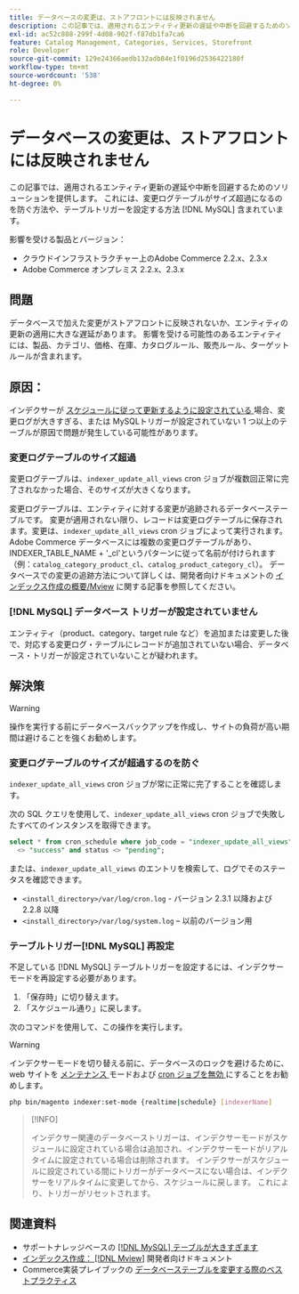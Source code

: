 ```yaml
---
title: データベースの変更は、ストアフロントには反映されません
description: この記事では、適用されるエンティティ更新の遅延や中断を回避するためのソリューションを提供します。 これには、変更ログテーブルがサイズ超過になるのを防ぐ方法や、テーブルトリガーを設定する方法などが含  [!DNL MySQL]  れます。
exl-id: ac52c808-299f-4d08-902f-f87db1fa7ca6
feature: Catalog Management, Categories, Services, Storefront
role: Developer
source-git-commit: 129e24366aedb132adb84e1f0196d2536422180f
workflow-type: tm+mt
source-wordcount: '538'
ht-degree: 0%

---
```


# データベースの変更は、ストアフロントには反映されません

この記事では、適用されるエンティティ更新の遅延や中断を回避するためのソリューションを提供します。 これには、変更ログテーブルがサイズ超過になるのを防ぐ方法や、テーブルトリガーを設定する方法 [!DNL MySQL] 含まれています。

影響を受ける製品とバージョン：

* クラウドインフラストラクチャー上のAdobe Commerce 2.2.x、2.3.x
* Adobe Commerce オンプレミス 2.2.x、2.3.x

## 問題

データベースで加えた変更がストアフロントに反映されないか、エンティティの更新の適用に大きな遅延があります。 影響を受ける可能性のあるエンティティには、製品、カテゴリ、価格、在庫、カタログルール、販売ルール、ターゲットルールが含まれます。

## 原因：

インデクサーが [ スケジュールに従って更新するように設定されている ](https://experienceleague.adobe.com/ja/docs/commerce-operations/configuration-guide/cli/manage-indexers#configure-indexers) 場合、変更ログが大きすぎる、または MySQLトリガーが設定されていない 1 つ以上のテーブルが原因で問題が発生している可能性があります。

### 変更ログテーブルのサイズ超過

変更ログテーブルは、`indexer_update_all_views` cron ジョブが複数回正常に完了されなかった場合、そのサイズが大きくなります。

変更ログテーブルは、エンティティに対する変更が追跡されるデータベーステーブルです。 変更が適用されない限り、レコードは変更ログテーブルに保存されます。変更は、`indexer_update_all_views` cron ジョブによって実行されます。 Adobe Commerce データベースには複数の変更ログテーブルがあり、INDEXER\_TABLE\_NAME + &#39;\_cl&#39;というパターンに従って名前が付けられます（例：`catalog_category_product_cl`、`catalog_product_category_cl`）。 データベースでの変更の追跡方法について詳しくは、開発者向けドキュメントの [ インデックス作成の概要/Mview](https://developer.adobe.com/commerce/php/development/components/indexing/#mview) に関する記事を参照してください。

### [!DNL MySQL] データベース トリガーが設定されていません

エンティティ（product、category、target rule など）を追加または変更した後で、対応する変更ログ・テーブルにレコードが追加されていない場合、データベース・トリガーが設定されていないことが疑われます。

## 解決策

>[!WARNING]
>
>操作を実行する前にデータベースバックアップを作成し、サイトの負荷が高い期間は避けることを強くお勧めします。

### 変更ログテーブルのサイズが超過するのを防ぐ

`indexer_update_all_views` cron ジョブが常に正常に完了することを確認します。

次の SQL クエリを使用して、`indexer_update_all_views` cron ジョブで失敗したすべてのインスタンスを取得できます。

```sql
select * from cron_schedule where job_code = "indexer_update_all_views" and status
  <> "success" and status <> "pending";
```

または、`indexer_update_all_views` のエントリを検索して、ログでそのステータスを確認できます。

* `<install_directory>/var/log/cron.log` - バージョン 2.3.1 以降および 2.2.8 以降
* `<install_directory>/var/log/system.log` – 以前のバージョン用

### テーブルトリガー[!DNL MySQL] 再設定

不足している [!DNL MySQL] テーブルトリガーを設定するには、インデクサーモードを再設定する必要があります。

1. 「保存時」に切り替えます。
1. 「スケジュール通り」に戻します。

次のコマンドを使用して、この操作を実行します。

>[!WARNING]
>
>インデクサーモードを切り替える前に、データベースのロックを避けるために、web サイトを [ メンテナンス ](https://experienceleague.adobe.com/docs/commerce-operations/configuration-guide/setup/application-modes.html?lang=ja#maintenance-mode) モードおよび [cron ジョブを無効 ](https://experienceleague.adobe.com/docs/commerce-cloud-service/user-guide/configure/app/properties/crons-property.html?lang=ja#disable-cron-jobs) にすることをお勧めします。

```bash
php bin/magento indexer:set-mode {realtime|schedule} [indexerName]
```

>[!INFO]
>
>インデクサー関連のデータベーストリガーは、インデクサーモードがスケジュールに設定されている場合は追加され、インデクサーモードがリアルタイムに設定されている場合は削除されます。 インデクサーがスケジュールに設定されている間にトリガーがデータベースにない場合は、インデクサーをリアルタイムに変更してから、スケジュールに戻します。 これにより、トリガーがリセットされます。

## 関連資料

* サポートナレッジベースの [[!DNL MySQL]  テーブルが大きすぎます ](https://experienceleague.adobe.com/ja/docs/experience-cloud-kcs/kbarticles/ka-26945)
* [ インデックス作成： [!DNL Mview]](https://developer.adobe.com/commerce/php/development/components/indexing/#mview) 開発者向けドキュメント
* Commerce実装プレイブックの [ データベーステーブルを変更する際のベストプラクティス ](https://experienceleague.adobe.com/ja/docs/commerce-operations/implementation-playbook/best-practices/development/modifying-core-and-third-party-tables#why-adobe-recommends-avoiding-modifications)
